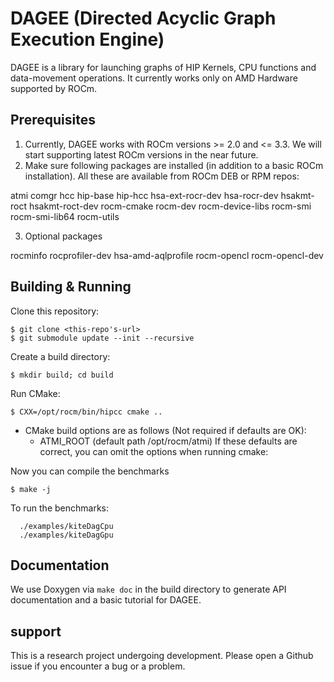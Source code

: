 # DAGEE (Directed Acyclic Graph Execution Engine)

DAGEE is a library for launching graphs of HIP Kernels, CPU functions and
data-movement operations. It currently works only on AMD Hardware supported by
ROCm.

## Prerequisites

1. Currently, DAGEE works with ROCm versions >= 2.0 and <= 3.3. We will start
   supporting latest ROCm versions in the near future.  
2. Make sure following packages are installed (in addition to a basic ROCm installation). All these are available from ROCm DEB or RPM repos:

  atmi
  comgr
  hcc
  hip-base
  hip-hcc
  hsa-ext-rocr-dev
  hsa-rocr-dev
  hsakmt-roct
  hsakmt-roct-dev
  rocm-cmake
  rocm-dev
  rocm-device-libs
  rocm-smi
  rocm-smi-lib64
  rocm-utils

3. Optional packages

  rocminfo
  rocprofiler-dev
  hsa-amd-aqlprofile
  rocm-opencl
  rocm-opencl-dev

## Building & Running

Clone this repository:

```
$ git clone <this-repo's-url>
$ git submodule update --init --recursive
```

Create a build directory:

```
$ mkdir build; cd build
```

Run CMake: 

```
$ CXX=/opt/rocm/bin/hipcc cmake ..
```
- CMake build options are as follows (Not required if defaults are OK):
  - ATMI_ROOT (default path /opt/rocm/atmi)
If these defaults are correct, you can omit the options when running cmake: 


Now you can compile the benchmarks

```
$ make -j
```

To run the benchmarks: 

```
  ./examples/kiteDagCpu
  ./examples/kiteDagGpu
```

## Documentation
We use Doxygen via `make doc` in the build directory to generate API documentation and a basic tutorial for DAGEE. 

## support
This is a research project undergoing development. Please open a Github issue if
you encounter a bug or a problem. 
